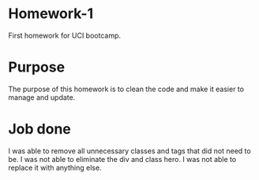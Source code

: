 # Homework-1
First homework for UCI bootcamp. 
# Purpose
The purpose of this homework is to clean the code and make it easier to manage and update. 
# Job done
I was able to remove all unnecessary classes and tags that did not need to be. I was not able to eliminate the div and class hero. I was not able to replace it with anything else. 

